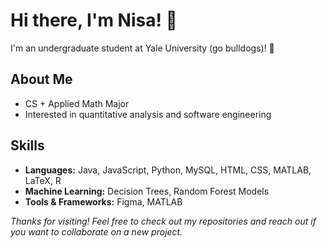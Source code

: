 # Hi there, I'm Nisa! 👋

I'm an undergraduate student at Yale University (go bulldogs)! 🐶 

## About Me
- CS + Applied Math Major
- Interested in quantitative analysis and software engineering

## Skills

- **Languages:** Java, JavaScript, Python, MySQL, HTML, CSS, MATLAB, LaTeX, R
- **Machine Learning:** Decision Trees, Random Forest Models
- **Tools & Frameworks:** Figma, MATLAB

_Thanks for visiting! Feel free to check out my repositories and reach out if you want to collaborate on a new project._
